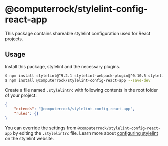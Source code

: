 # @computerrock/stylelint-config-react-app

This package contains shareable stylelint configuration used for React projects. 

## Usage

Install this package, stylelint and the necessary plugins.

```sh
$ npm install stylelint@^9.2.1 stylelint-webpack-plugin@^0.10.5 stylelint-scss@^3.1.0 stylelint-selector-bem-pattern@^2.0.0 --save-dev
$ npm install @computerrock/stylelint-config-react-app --save-dev
```

Create a file named `.stylelintrc` with following contents in the root folder of your project:

```json
{
    "extends": "@computerrock/stylelint-config-react-app",
    "rules": {}
}
```

You can override the settings from `@computerrock/stylelint-config-react-app` by editing the `.stylelintrc` file. Learn more about [configuring stylelint](https://stylelint.io/user-guide/configuration/) on the stylelint website.
